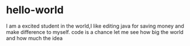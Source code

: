 # hello-world
I am a excited student in the world,I like editing java for saving money and make difference to myself.
code is a chance let me see how big the world and how much the idea
